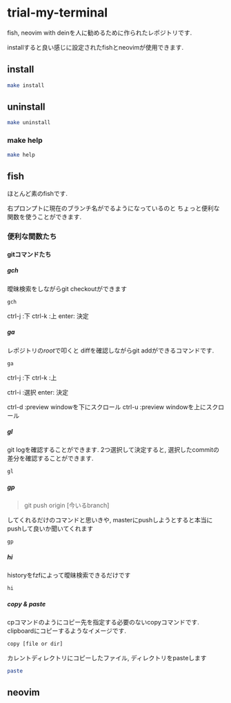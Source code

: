 # trial-my-terminal

fish, neovim with deinを人に勧めるために作られたレポジトリです.

installすると良い感じに設定されたfishとneovimが使用できます.

## install

```sh
make install
```

## uninstall

```sh
make uninstall
```

### make help

```sh
make help
```

## fish

ほとんど素のfishです.

右プロンプトに現在のブランチ名がでるようになっているのと
ちょっと便利な関数を使うことができます.

### 便利な関数たち

#### gitコマンドたち

##### gch

曖昧検索をしながらgit checkoutができます

```sh
gch
```

ctrl-j :下
ctrl-k :上
enter: 決定

##### ga

レポジトリの*root*で叩くと
diffを確認しながらgit addができるコマンドです.

```sh
ga
```

ctrl-j :下
ctrl-k :上

ctrl-i :選択
enter: 決定

ctrl-d :preview windowを下にスクロール
ctrl-u :preview windowを上にスクロール

##### gl

git logを確認することができます.
2つ選択して決定すると,
選択したcommitの差分を確認することができます.

```sh
gl
```

##### gp

> git push origin [今いるbranch]

してくれるだけのコマンドと思いきや,
masterにpushしようとすると本当にpushして良いか聞いてくれます

```
gp
```

##### hi

historyをfzfによって曖昧検索できるだけです

```sh
hi
```

##### copy & paste

cpコマンドのようにコピー先を指定する必要のないcopyコマンドです.
clipboardにコピーするようなイメージです.

```sh
copy [file or dir]
```

カレントディレクトリにコピーしたファイル, ディレクトリをpasteします
```sh
paste
```

## neovim


